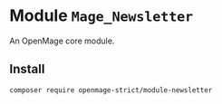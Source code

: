 # Module `Mage_Newsletter`

An OpenMage core module.

## Install

``` bash
composer require openmage-strict/module-newsletter
```

